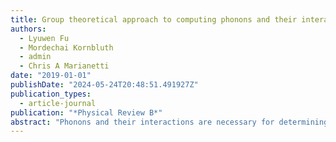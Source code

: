 ```yaml
---
title: Group theoretical approach to computing phonons and their interactions
authors:
  - Lyuwen Fu
  - Mordechai Kornbluth
  - admin
  - Chris A Marianetti
date: "2019-01-01"
publishDate: "2024-05-24T20:48:51.491927Z"
publication_types:
  - article-journal
publication: "*Physical Review B*"
abstract: "Phonons and their interactions are necessary for determining a wide range of materials properties. Here we present four independent advances which facilitate the computation of phonons and their interactions from ﬁrst principles. First, we implement a group-theoretical approach to construct the order N Taylor series of a d-dimensional crystal purely in terms of space group irreducible derivatives (ID), which guarantees symmetry by construction and allows for a practical means of communicating and storing phonons and their interactions. Second, we prove that the smallest possible supercell which accommodates N given wave vectors in a d-dimensional crystal is determined using the Smith normal form of the matrix formed from the corresponding wave vectors; resulting in negligible computational cost to ﬁnd said supercell, in addition to providing the maximum required multiplicity for uniform supercells at arbitrary N and d. Third, we develop a series of ﬁnite displacement methodologies to compute phonons and their interactions which exploit the ﬁrst two developments: lone and bundled irreducible derivative (LID and BID) approaches. LID computes a single ID, or as few as possible, at a time in the smallest supercell possible, while BID exploits perturbative derivatives for some order less than N (e.g., Hellman-Feynman forces) in order to extract all ID in the smallest possible supercells using the fewest possible computations. Finally, we derive an equation for the order N volume derivatives of the phonons in terms of the order N = N + 2 ID. Given that the former are easily computed, they can be used as a stringent, inﬁnite ranged test of the ID. Our general framework is illustrated on graphene, yielding irreducible phonon interactions to ﬁfth order. Additionally, we provide a cost analysis for the rocksalt structure at N = 3, demonstrating a massive speedup compared to popular ﬁnite displacement methods in the literature."
---
```

